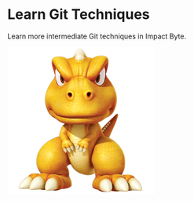# Learn Git Techniques

Learn more intermediate Git techniques in Impact Byte.

![Gon](assets/gon.png)

